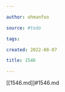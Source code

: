```yaml
---

author: ohmanfoo

source: #todo

tags: 

created: 2022-08-07

title: 1546

---
```

[[1546.md]]#1546.md